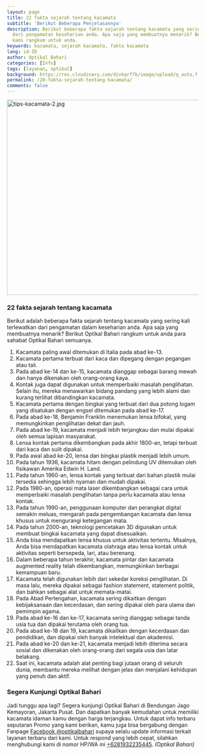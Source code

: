 ```yaml
---
layout: page
title: 22 fakta sejarah tentang kacamata
subtitle: 'Berikut Beberapa Penjelasannya'
description: Berikut beberapa fakta sejarah tentang kacamata yang sering kali terlewatkan
  dari pengamatan keseharian anda. Apa saja yang membuatnya menarik? Berikut
  kami rangkum untuk anda.
keywords: kacamata, sejarah kacamata, fakta kacamata
lang: id-ID
author: Optikal Bahari
categories: [Info]
tags: [layanan, optikal]
background: https://res.cloudinary.com/divkqrf7k/image/upload/q_auto,f_avif,w_1200/posts/019
permalink: /20-fakta-sejarah-tentang-kacamata/
comments: false
---
```


<div class="card shadow p-3 mb-5 bg-white rounded">
  <picture>
  <!-- AVIF format -->
  <source
    srcset="
    https://res.cloudinary.com/divkqrf7k/image/upload/q_auto,f_avif,w_480/posts/periksa-mata/periksa-mata-gratis-optikal-bahari-9 480w,https://res.cloudinary.com/divkqrf7k/image/upload/q_auto,f_avif,w_768/posts/periksa-mata/periksa-mata-gratis-optikal-bahari-9 768w,https://res.cloudinary.com/divkqrf7k/image/upload/q_auto,f_avif,w_1200/posts/periksa-mata/periksa-mata-gratis-optikal-bahari-9 1200w
    "
    type="image/avif"
    sizes="(max-width: 768px) 100vw, 768px" />

  <!-- WEBP format -->
  <source
    srcset="
    https://res.cloudinary.com/divkqrf7k/image/upload/q_auto,f_webp,w_480/posts/periksa-mata/periksa-mata-gratis-optikal-bahari-9 480w,https://res.cloudinary.com/divkqrf7k/image/upload/q_auto,f_webp,w_768/posts/periksa-mata/periksa-mata-gratis-optikal-bahari-9 768w,https://res.cloudinary.com/divkqrf7k/image/upload/q_auto,f_webp,w_1200/posts/periksa-mata/periksa-mata-gratis-optikal-bahari-9 1200w
    "
    type="image/webp"
    sizes="(max-width: 768px) 100vw, 768px" />

  <!-- JPEG fallback -->
  <source
    srcset="
    https://res.cloudinary.com/divkqrf7k/image/upload/q_auto,f_jpg,w_480/posts/periksa-mata/periksa-mata-gratis-optikal-bahari-9 480w,https://res.cloudinary.com/divkqrf7k/image/upload/q_auto,f_jpg,w_768/posts/periksa-mata/periksa-mata-gratis-optikal-bahari-9 768w,https://res.cloudinary.com/divkqrf7k/image/upload/q_auto,f_jpg,w_1200/posts/periksa-mata/periksa-mata-gratis-optikal-bahari-9 1200w
    "
    type="image/jpeg"
    sizes="(max-width: 768px) 100vw, 768px" />

  <!-- Final fallback with alt and lazy loading -->

<img
    src="https://res.cloudinary.com/divkqrf7k/image/upload/q_auto,f_jpg,w_768/posts/periksa-mata/periksa-mata-gratis-optikal-bahari-9"
    alt="tips-kacamata-2.jpg"
    loading="lazy"
    decoding="async"
    width="768"
    height="512"
    class="card-img-top"
    /> </picture>

  <div class="card-body">
    <h3 class="card-title">
      22 fakta sejarah tentang kacamata
    </h3>
    <p class="card-text text-left">
      Berikut adalah beberapa fakta sejarah tentang kacamata yang sering kali terlewatkan dari pengamatan dalam keseharian anda. Apa saja yang membuatnya menarik? Berikut Optikal Bahari rangkum untuk anda para sahabat Optikal Bahari semuanya.
    </p>
    <ol>
      <li>
        Kacamata paling awal ditemukan di Italia pada abad ke-13.
      </li>
      <li>
        Kacamata pertama terbuat dari kaca dan dipegang dengan pegangan atau tali.
      </li>
      <li>
        Pada abad ke-14 dan ke-15, kacamata dianggap sebagai barang mewah dan hanya dikenakan oleh orang-orang kaya.
      </li>
      <li>
        Kontak juga dapat digunakan untuk memperbaiki masalah penglihatan. Selain itu, mereka menawarkan bidang pandang yang lebih alami dan kurang terlihat dibandingkan kacamata.
      </li>
      <li>
        Kacamata pertama dengan bingkai yang terbuat dari dua potong logam yang disatukan dengan engsel ditemukan pada abad ke-17.
      </li>
      <li>
        Pada abad ke-18, Benjamin Franklin menemukan lensa bifokal, yang memungkinkan penglihatan dekat dan jauh.
      </li>
      <li>
        Pada abad ke-19, kacamata menjadi lebih terjangkau dan mulai dipakai oleh semua lapisan masyarakat.
      </li>
      <li>
        Lensa kontak pertama dikembangkan pada akhir 1800-an, tetapi terbuat dari kaca dan sulit dipakai.
      </li>
      <li>
        Pada awal abad ke-20, lensa dan bingkai plastik menjadi lebih umum.
      </li>
      <li>
        Pada tahun 1936, kacamata hitam dengan pelindung UV ditemukan oleh fisikawan Amerika Edwin H. Land.
      </li>
      <li>
        Pada tahun 1960-an, lensa kontak yang terbuat dari bahan plastik mulai tersedia sehingga lebih nyaman dan mudah dipakai.
      </li>
      <li>
        Pada 1980-an, operasi mata laser dikembangkan sebagai cara untuk memperbaiki masalah penglihatan tanpa perlu kacamata atau lensa kontak.
      </li>
      <li>
        Pada tahun 1990-an, penggunaan komputer dan perangkat digital semakin meluas, mengarah pada pengembangan kacamata dan lensa khusus untuk mengurangi ketegangan mata.
      </li>
      <li>
        Pada tahun 2000-an, teknologi pencetakan 3D digunakan untuk membuat bingkai kacamata yang dapat disesuaikan.
      </li>
      <li>
        Anda bisa mendapatkan lensa khusus untuk aktivitas tertentu. Misalnya, Anda bisa mendapatkan kacamata olahraga atau lensa kontak untuk aktivitas seperti bersepeda, lari, atau berenang.
      </li>
      <li>
        Dalam beberapa tahun terakhir, kacamata pintar dan kacamata augmented reality telah dikembangkan, memungkinkan berbagai kemampuan baru.
      </li>
      <li>
        Kacamata telah digunakan lebih dari sekedar koreksi penglihatan. Di masa lalu, mereka dipakai sebagai fashion statement, statement politik, dan bahkan sebagai alat untuk memata-matai.
      </li>
      <li>
        Pada Abad Pertengahan, kacamata sering dikaitkan dengan kebijaksanaan dan kecerdasan, dan sering dipakai oleh para ulama dan pemimpin agama.
      </li>
      <li>
        Pada abad ke-16 dan ke-17, kacamata sering dianggap sebagai tanda usia tua dan dipakai terutama oleh orang tua.
      </li>
      <li>
        Pada abad ke-18 dan 19, kacamata dikaitkan dengan kecerdasan dan pendidikan, dan dipakai oleh banyak intelektual dan akademisi.
      </li>
      <li>
        Pada abad ke-20 dan ke-21, kacamata menjadi lebih diterima secara sosial dan dikenakan oleh orang-orang dari segala usia dan latar belakang.
      </li>
      <li>
        Saat ini, kacamata adalah alat penting bagi jutaan orang di seluruh dunia, membantu mereka melihat dengan jelas dan menjalani kehidupan yang penuh dan aktif.
      </li>
    </ol>
    <h3 class="card-title">
      Segera Kunjungi Optikal Bahari
    </h3>
    <p class="card-text text-left">
      Jadi tunggu apa lagi? Segera kunjungi Optikal Bahari di Bendungan Jago Kemayoran, Jakarta Pusat. Dan dapatkan banyak kemudahan untuk memiliki kacamata idaman kamu dengan harga terjangkau. Untuk dapat info terbaru seputaran Promo yang kami berikan, kamu juga bisa bergabung dengan Fanpage
      <a
        href="https://www.facebook.com/optikalbahari"
        id="FBClick"
        title="Facebook Page Optikal Bahari"
        class="FacebookPage">Facebook @optikalbahari</a>
      supaya selalu update informasi terkait layanan terbaru dari kami. Untuk respond yang lebih cepat, silahkan menghubungi kami di nomor HP/WA ini
      <a
        href="https://api.whatsapp.com/send?phone=6281932235445&text=Hallo%2C+saya+butuh+informasi+lebih+lanjut+mengenai+Optikal+Bahari"
        id="WhatsAppClick"
        class="WhatsAppCall"
        title="Call WhatsApp">+6281932235445</a>.
      <em>(Optikal Bahari)</em>
    </p>
  </div>
</div>
